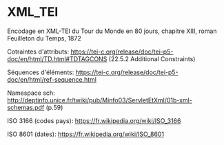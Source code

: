 # XML_TEI
Encodage en XML-TEI du Tour du Monde en 80 jours, chapitre XIII, roman Feuilleton du Temps, 1872

Cotraintes d'attributs:
https://tei-c.org/release/doc/tei-p5-doc/en/html/TD.html#TDTAGCONS
(22.5.2 Additional Constraints)

Séquences d'éléments:
https://tei-c.org/release/doc/tei-p5-doc/en/html/ref-sequence.html

Namespace sch:
http://deptinfo.unice.fr/twiki/pub/Minfo03/ServletEtXml/01b-xml-schemas.pdf
(p.59)

ISO 3166 (codes pays):
https://fr.wikipedia.org/wiki/ISO_3166

ISO 8601 (dates):
https://fr.wikipedia.org/wiki/ISO_8601

